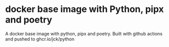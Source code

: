 # docker base image with Python, pipx and poetry

A docker base image with python, pipx and poetry. Built with github actions and pushed to ghcr.io/jck/python
